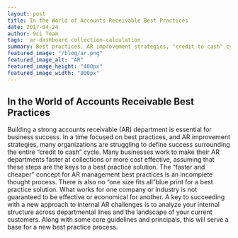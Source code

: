 ```yaml
---
layout: post
title: In the World of Accounts Receivable Best Practices
date: 2017-04-24
author: 9ci Team
tags:  ar-dashboard collection-calculation
summary: Best practices, AR improvement strategies, "credit to cash" cycle success
featured_image: "/blog/ar.png"
featured_image_alt: "AR"
featured_image_height: "400px"
featured_image_width: "800px"
---
```

## In the World of Accounts Receivable Best Practices

Building a strong accounts receivable (AR) department is essential for business success. In a time focused on best practices, and AR improvement strategies, many organizations are struggling to define success surrounding the entire “credit to cash” cycle. Many businesses work to make their AR departments faster at collections or more cost effective, assuming that these steps are the keys to a best practice solution. The “faster and cheaper” concept for AR management best practices is an incomplete thought process. There is also no “one size fits all”blue print for a best practice solution. What works for one company or industry is not guaranteed to be effective or economical for another. A key to succeeding with a new approach to internal AR challenges is to analyze your internal structure across departmental lines and the landscape of your current customers. Along with some core guidelines and principals, this will serve a base for a new best practice process.
